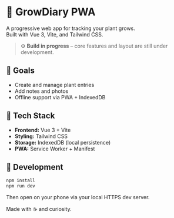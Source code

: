# 🌱 GrowDiary PWA

A progressive web app for tracking your plant grows.  
Built with Vue 3, Vite, and Tailwind CSS.

> ⚙️ **Build in progress** – core features and layout are still under development.

## 🚀 Goals
- Create and manage plant entries
- Add notes and photos
- Offline support via PWA + IndexedDB

## 🧩 Tech Stack
- **Frontend:** Vue 3 + Vite
- **Styling:** Tailwind CSS
- **Storage:** IndexedDB (local persistence)
- **PWA:** Service Worker + Manifest

## 🧪 Development
```bash
npm install
npm run dev
```

Then open on your phone via your local HTTPS dev server.

Made with ☕ and curiosity.
